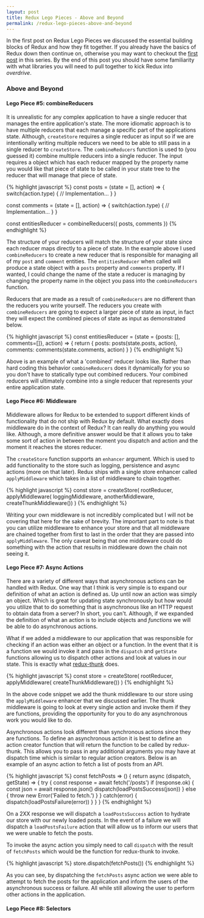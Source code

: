 ```yaml
---
layout: post
title: Redux Lego Pieces - Above and Beyond
permalink: /redux-lego-pieces-above-and-beyond
---
```


In the first post on Redux Lego Pieces we discussed the essential building blocks of Redux and how they fit together. If you already have the basics of Redux down then continue on, otherwise you may want to checkout the [first post](/redux-lego-pieces-the-essentials) in this series. By the end of this post you should have some familiarity with what libraries you will need to pull together to kick Redux into *overdrive*.

### Above and Beyond
#### Lego Piece #5: combineReducers
It is unrealistic for any complex application to have a single reducer that manages the entire application's state. The more idiomatic approach is to have multiple reducers that each manage a specific part of the applications state. Although, `createStore` requires a single reducer as input so if we are intentionally writing multiple reducers we need to be able to still pass in a single reducer to `createStore`. The `combineReducers` function is used to (you guessed it) combine multiple reducers into a single reducer. The input requires a object which has each reducer mapped by the property name you would like that piece of state to be called in your state tree to the reducer that will manage that piece of state. 

{% highlight javascript %}
const posts = (state = [], action) => {
  switch(action.type) {
    // Implementation...
  }
}

const comments = (state = [], action) => {
  switch(action.type) {
    // Implementation...
  }
}

const entitiesReducer = combineReducers({
  posts,
  comments
})
{% endhighlight %}

The structure of your reducers will match the structure of your state since each reducer maps directly to a piece of state. In the example above I used `combineReducers` to create a new reducer that is responsible for managing all of my `post` and `comment` entities. The `entitiesReducer` when called will produce a state object with a `posts` property and `comments` property. If I wanted, I could change the name of the state a reducer is managing by changing the property name in the object you pass into the `combineReducers` function. 

Reducers that are made as a result of `combineReducers` are no different than the reducers you write yourself. The reducers you create with `combineReducers` are going to expect a larger piece of state as input, in fact they will expect the combined pieces of state as input as demonstrated below.

{% highlight javascript %}
const entitiesReducer = (state = {posts: [], comments=[]}, action) => {
  return {
    posts: posts(state.posts, action),
    comments: comments(state.comments, action)
  }
}
{% endhighlight %}

Above is an example of what a 'combined' reducer looks like. Rather than hard coding this behavior `combineReducers` does it dynamically for you so you don't have to statically type out combined reducers. Your combined reducers will ultimately combine into a single reducer that represents your entire application state. 

#### Lego Piece #6: Middleware
Middleware allows for Redux to be extended to support different kinds of functionality that do not ship with Redux by default. What exactly does middleware do in the context of Redux? It can really do anything you would like. Although, a more definitive answer would be that it allows you to take some sort of action in between the moment you dispatch and action and the moment it reaches the stores reducer. 

The `createStore` function supports an `enhancer` argument. Which is used to add functionality to the store such as logging, persistence and async actions (more on that later). Redux ships with a single store enhancer called `applyMiddleware` which takes in a list of middleware to chain together. 

{% highlight javascript %}
const store = createStore(
  rootReducer, 
  applyMiddleware(
    loggingMiddleware,
    anotherMiddleware,
    createThunkMiddleware())
)
{% endhighlight %}

Writing your own middleware is not incredibly complicated but I will not be covering that here for the sake of brevity. The important part to note is that you can utilize middleware to enhance your store and that all middleware are chained together from first to last in the order that they are passed into `applyMiddleware`. The only caveat being that one middleware could do something with the action that results in middleware down the chain not seeing it. 

#### Lego Piece #7: Async Actions
There are a variety of different ways that asynchronous actions can be handled with Redux. One way that I think is very simple is to expand our definition of what an action is defined as. Up until now an action was simply an object. Which is great for updating state synchronously but how would you utilize that to do something that is asynchronous like an HTTP request to obtain data from a server? In short, you can't. Although, if we expanded the definition of what an action is to include objects and *functions* we will be able to do asynchronous actions.

What if we added a middleware to our application that was responsible for checking if an action was either an object or a function. In the event that it is a function we would invoke it and pass in the `dispatch` and `getState` functions allowing us to dispatch other actions and look at values in our state. This is exactly what [redux-thunk](https://github.com/gaearon/redux-thunk/blob/v2.2.0/src/index.js#L4) does.  

{% highlight javascript %}
const store = createStore(
  rootReducer, 
  applyMiddleware(
    createThunkMiddleware())
)
{% endhighlight %}

In the above code snippet we add the thunk middleware to our store using the `applyMiddleware` enhancer that we discussed earlier. The thunk middleware is going to look at every single action and invoke them if they are functions, providing the opportunity for you to do any asynchronous work you would like to do.

Asynchronous actions look different than synchronous actions since they are functions. To define an asynchronous action it is best to define an action creator function that will return the function to be called by redux-thunk. This allows you to pass in any additional arguments you may have at dispatch time which is similar to regular action creators. Below is an example of an async action to fetch a list of posts from an API. 

{% highlight javascript %}
const fetchPosts => () {
  return async (dispatch, getState) => {
    try {
      const response = await fetch('/posts')
      if (response.ok) {
        const json = await response.json()
        dispatch(loadPostsSuccess(json))
      } else {
        throw new Error('Failed to fetch.')
      }
    } catch(error) {
      dispatch(loadPostsFailure(error))
    }
  }
}
{% endhighlight %}

On a 2XX response we will dispatch a `loadPostsSuccess` action to hydrate our store with our newly loaded posts. In the event of a failure we will dispatch a `loadPostsFailure` action that will allow us to inform our users that we were unable to fetch the posts. 

To invoke the async action you simply need to call `dispatch` with the result of `fetchPosts` which would be the function for redux-thunk to invoke.

{% highlight javascript %}
store.dispatch(fetchPosts())
{% endhighlight %}

As you can see, by dispatching the `fetchPosts` async action we were able to attempt to fetch the posts for the application and inform the users of the asynchronous success or failure. All while still allowing the user to perform other actions in the application. 

#### Lego Piece #8: Selectors

